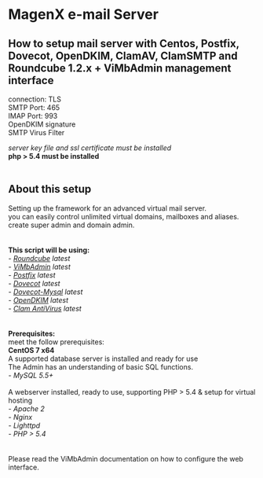 MagenX e-mail Server
===================

## How to setup mail server with Centos, Postfix, Dovecot, OpenDKIM, ClamAV, ClamSMTP and Roundcube 1.2.x + ViMbAdmin management interface<br/>

connection: TLS<br/>
SMTP Port: 465<br/>
IMAP Port: 993<br/>
OpenDKIM signature<br/>
SMTP Virus Filter<br/>

*server key file and ssl certificate must be installed*<br/>
**php > 5.4 must be installed**<br/>
<br/>

About this setup
----------------
Setting up the framework for an advanced virtual mail server.<br/>
you can easily control unlimited virtual domains, mailboxes and aliases.<br/>
create super admin and domain admin.
<br/><br/><br/>
**This script will be using:**<br/>
*- [Roundcube](http://roundcube.net/) latest*<br/>
*- [ViMbAdmin](https://github.com/opensolutions/ViMbAdmin) latest*<br/>
*- [Postfix](http://www.postfix.org/) latest*<br/>
*- [Dovecot](http://dovecot.org/) latest*<br/>
*- [Dovecot-Mysql](http://wiki2.dovecot.org/AuthDatabase/SQL) latest*<br/>
*- [OpenDKIM](http://www.opendkim.org/) latest* <br/>
*- [Clam AntiVirus](http://www.clamav.net/lang/en/) latest* <br/>
<br/><br/>
**Prerequisites:**<br/>
meet the follow prerequisites:<br/>
**CentOS 7 x64**<br/>
A supported database server is installed and ready for use<br/>
The Admin has an understanding of basic SQL functions.<br/>
*- MySQL 5.5+*<br/>
<br/>
A webserver installed, ready to use, supporting PHP > 5.4 & setup for virtual hosting<br/>
*- Apache 2*<br/>
*- Nginx*<br/>
*- Lighttpd*<br/>
*- PHP > 5.4*<br/>
<br/><br/>
Please read the ViMbAdmin documentation on how to configure the web interface.
